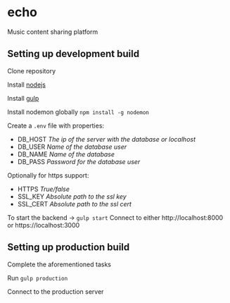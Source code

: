 # echo
Music content sharing platform

## Setting up development build
Clone repository

Install [nodejs](https://nodejs.org/en/)

Install [gulp](https://gulpjs.com/)

Install nodemon globally
```npm install -g nodemon```

Create a ```.env``` file with properties:
- DB_HOST  *The ip of the server with the database or localhost*
- DB_USER  *Name of the database user*
- DB_NAME  *Name of the database*
- DB_PASS  *Password for the database user*

Optionally for https support:
- HTTPS  *True/false*
- SSL_KEY  *Absolute path to the ssl key*
- SSL_CERT  *Absolute path to the ssl cert*

To start the backend -> ```gulp start```
Connect to either http://localhost:8000 or https://localhost:3000

## Setting up production build

Complete the aforementioned tasks

Run ```gulp production```

Connect to the production server
